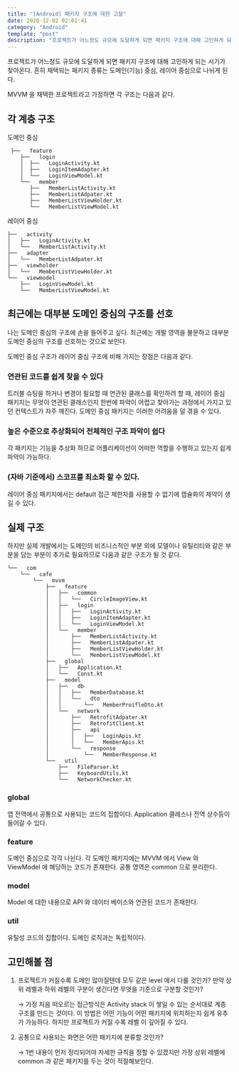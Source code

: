 ```yaml
---
title: "[Android] 패키지 구조에 대한 고찰"
date: 2020-12-02 02:01:41
category: "Android"
template: "post"
description: "프로젝트가 어느정도 규모에 도달하게 되면 패키지 구조에 대해 고민하게 되는 시기가 찾아온다. "
---
```

프로젝트가 어느정도 규모에 도달하게 되면 패키지 구조에 대해 고민하게 되는 시기가 찾아온다. 흔히 채택되는 패키지 종류는  도메인(기능) 중심, 레이어 중심으로 나뉘게 된다.

MVVM 을 채택한 프로젝트라고 가정하면 각 구조는 다음과 같다.

## 각 계층 구조

도메인 중심

```
 ├──   feature
    ├──   login
    │  ├──   LoginActivity.kt
    │  ├──   LoginItemAdapter.kt
    │  └──   LoginViewModel.kt
    └──   member
       ├──   MemberListActivity.kt
       ├──   MemberListAdpater.kt
       ├──   MemberListViewHolder.kt
       └──   MemberListViewModel.kt
```

레이어 중심

```
├──   activity
│   ├──   LoginActivity.kt
│   └──   MemberListActivity.kt
├──   adapter
│   └──   MemberListAdpater.kt
├──   viewholder
│   └──   MemberListViewHolder.kt
└──   viewmodel
    ├──   LoginViewModel.kt
    └──   MemberListViewModel.kt
```

## 최근에는 대부분 도메인 중심의 구조를 선호

나는 도메인 중심의 구조에 손을 들어주고 싶다. 최근에는 개발 영역을 불문하고 대부분 도메인 중심의 구조를 선호하는 것으로 보인다.

도메인 중심 구조가 레이어 중심 구조에 비해 가지는 장점은 다음과 같다.

### 연관된 코드를 쉽게 찾을 수 있다

트러블 슈팅을 하거나 변경이 필요할 때 연관된 클래스를 확인하려 할 때, 레이어 중심 패키지는 무엇이 연관된 클래스인지 한번에 파악이 어렵고 찾아가는 과정에서 가지고 있던 컨텍스트가 자주 깨진다. 도메인 중심 패키지는 이러한 어려움을 덜 겪을 수 있다.

### 높은 수준으로 추상화되어 전체적인 구조 파악이 쉽다

각 패키지는 기능을 추상화 하므로 어플리케이션이 어떠한 역할을 수행하고 있는지 쉽게 파악이 가능하다. 

### (자바 기준에서) 스코프를 최소화 할 수 있다.

레이어 중심 패키지에서는 default 접근 제한자를 사용할 수 없기에 캡슐화의 제약이 생길 수 있다.

## 실제 구조

하지만 실제 개발에서는 도메인의 비즈니스적인 부분 외에 모델이나 유틸리티와 같은 부분을 담는 부분이 추가로 필요하므로 다음과 같은 구조가 될 것 같다.

```
└──   com
    └──   cafe
        └──   mvvm
            ├──   feature
            │   ├──   common
            │   │   └──   CircleImageView.kt
            │   ├──   login
            │   │   ├──   LoginActivity.kt
            │   │   ├──   LoginItemAdapter.kt
            │   │   └──   LoginViewModel.kt
            │   └──   member
            │       ├──   MemberListActivity.kt
            │       ├──   MemberListAdpater.kt
            │       ├──   MemberListViewHolder.kt
            │       └──   MemberListViewModel.kt
            ├──   global
            │   ├──   Application.kt
            │   └──   Const.kt
            ├──   model
            │   ├──   db
            │   │   ├──   MemberDatabase.kt
            │   │   └──   dto
            │   │       └──   MemberProifleDto.kt
            │   └──   network
            │       ├──   RetrofitAdpater.kt
            │       ├──   RetrofitClient.kt
            │       ├──   api
            │       │   ├──   LoginApis.kt
            │       │   └──   MemberApis.kt
            │       └──   response
            │           └──   MemberResponse.kt
            └──   util
                ├──   FileParser.kt
                ├──   KeyboardUtils.kt
                └──   NetworkChecker.kt
```

### global

앱 전역에서 공통으로 사용되는 코드의 집합이다. Application 클래스나 전역 상수등이 들어갈 수 있다.

### feature

도메인 중심으로 각각 나뉜다. 각 도메인 패키지에는 MVVM 에서 View 와 ViewModel 에 해당하는 코드가 존재한다. 공통 영역은 common 으로 분리한다.

### model

Model 에 대한 내용으로 API 와 데이터 베이스와 연관된 코드가 존재한다.

### util

유틸성 코드의 집합이다. 도메인 로직과는 독립적이다.

## 고민해볼 점

1. 프로젝트가 커질수록 도메인 많아질텐데 모두 같은 level 에서 다룰 것인가? 만약 상위 레벨과 하위 레벨의 구분이 생긴다면 무엇을 기준으로 구분할 것인가?

    → 가정 처음 떠오르는  접근방식은 Activity stack 이 쌓일 수 있는 순서대로 계층 구조를 만드는 것이다. 이 방법은 어떤 기능이 어떤 패키지에 위치하는지 쉽게 유추가 가능하다. 하지만 프로젝트가 커질 수록 레벨 이 깊어질 수 있다. 

2. 공통으로 사용되는 화면은 어떤 패키지에 분류할 것인가?

    → 1번 내용이 먼저 정리되어야 자세한 규칙을 정할 수 있겠지만 가장 상위 레벨에 common 과 같은 패키지를 두는 것이 적절해보인다.